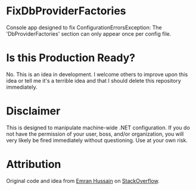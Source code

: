 # FixDbProviderFactories
Console app designed to fix ConfigurationErrorsException: The 'DbProviderFactories' section can only appear once per config file.

# Is this Production Ready?
No. This is an idea in development.  I welcome others to improve upon this idea or tell me it's a terrible idea and that I should delete this repository immediately.

# Disclaimer
This is designed to manipulate machine-wide .NET configuration.  If you do not have the permission of your user, boss, and/or organization, you will very likely be fired immediately without questioning.  Use at your own risk.

# Attribution
Original code and idea from [Emran Hussain](https://stackoverflow.com/users/647459/emran-hussain) on [StackOverflow](https://stackoverflow.com/a/22797818/5167537).
